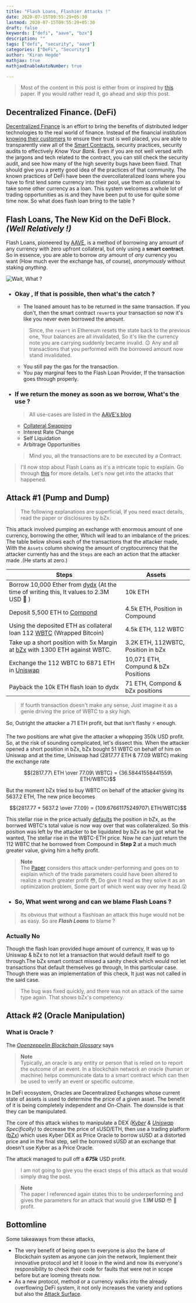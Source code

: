 ```yaml
---
title: "Flash Loans, Flashier Attacks !"
date: 2020-07-15T09:55:29+05:30
lastmod: 2020-07-15T09:55:29+05:30 
draft: false
keywords: ["defi", "aave", "bzx"]
description: ""
tags: ["defi", "security", "aave"]
categories: ["DeFi", "Security"]
author: "Kiran Hegde"
mathjax: true
mathjaxEnableAutoNumber: true

---
```


> Most of the content in this post is either from or inspired by [this](https://arxiv.org/abs/2003.03810) paper. If you would rather read it,
> go ahead and skip this post.

## Decentralized Finance. (DeFi)

[Decentralized Finance](https://www.securities.io/what-is-defi/) is an effort to bring the benefits of distributed ledger technologies to the real world of finance. Instead of the financial institution [knowing their customers](https://en.wikipedia.org/wiki/Know_your_customer) to ensure their trust is well placed, you are able to transparently view all of the [Smart Contracts](https://blogchain.wtf/post/getting-started-with-ethereum/), security practices, security audits to effectively *Know Your Bank*. Even if you are not well versed with the jargons and tech related to the contract, you can still check the security audit, and see how many of the high severity bugs  have been fixed. That should give you a pretty good idea of the practices of that community. The known practices of DeFi have been the overcollateralized loans where you have to first lend some currency into their pool, use them as collateral to take some other currency as a loan. This system welcomes a whole lot of trading opportunities as is and they have been put to use for quite some time now. So what does flash loan bring to the table ?

## Flash Loans, The New Kid on the DeFi Block. *(Well Relatively !)*

Flash Loans, pioneered by [AAVE](https://aave.com), is a method of borrowing any amount of any currency with zero upfront collateral, but only using a **smart contract**. So in essence, you are able to borrow *any* amount of *any* currency you want (How much ever the exchange has, of course), *anonymously* without staking *anything*. 

![Wait, What ?](../../images/WaitWhatMatrix.webp)

- ### Okay , If that is possible, then what's the catch ?
    - The loaned amount has to be returned in the same transaction. If you don't, then the smart contract `revert`s your transaction so now it's like you never even borrowed the amount.
    > Since, the `revert` in Ethereum resets the state back to the previous one, Your balances are all invalidated, So it's like the currency note you are carrying suddenly became invalid. :wink: Any and all transactions that you performed with the borrowed amount now stand invalidated. 
    - You still pay the gas for the transaction.
    - You pay marginal fees to the Flash Loan Provider, If the transaction goes through properly.

- ### If we return the money as soon as we borrow, What's the use ?

    > All use-cases are listed in the [AAVE's blog](https://medium.com/aave/sneak-peek-at-flash-loans-f2b28a394d62)
    - [Collateral Swapping]( https://twitter.com/JordanLzG/status/1230484691679088640 )
    - Interest Rate Change
    - Self Liquidation
    - Arbitrage Opportunities
    > Mind you, all the transactions are to be executed by a Contract.

> I'll now stop about Flash Loans as it's a intricate topic to explain.
> Go through [this](https://aave.com/flash-loans) for more details. Let's now get into the attacks that happened.

## Attack #1 (Pump and Dump)

> The following explanations are superficial, If you need exact details, read the paper or disclosures by bZx.

This attack involved pumping an exchange with enormous amount of one currency, borrowing the other, Which will lead to an imbalance of the prices. The table below shows each of the transactions that the attacker made, With the `Assets` column showing the amount of cryptocurrency that the attacker currently has and the `Steps` are each an action that the attacker made .(He starts at zero.)

|Steps| Assets|
|------|--|
|Borrow 10,000 Ether from [dydx](https://dydx.exchange) (At the time of writing this, It values to 2.3M USD :money_with_wings: )| 10k ETH|
|Deposit 5,500 ETH to [Compond](https://compound.finance)|4.5k ETH, Position in Compound|
|Using the deposited ETH as collateral loan 112 [WBTC](https://wbtc.network/) (Wrapped Bitcoin)|4.5k ETH, 112 WBTC|
|Take up a short position with 5x Margin at [bZx](https://bzx.network) with 1300 ETH against WBTC.|3.2K ETH, 112WBTC, Position in bZx|
|Exchange the 112 WBTC to 6871 ETH in [Uniswap](https://uniswap.org)|10,071 ETH, Compund & bZx Positions|
|Payback the 10k ETH flash loan to dydx| 71 ETH, Compond & bZx positions|

> If fourth transaction doesn't make any sense, Just imagine it as a genie driving the price of WBTC to a sky high.

So, Outright the attacker a 71 ETH profit, but that isn't flashy :zap: enough.

The two positions are what give the attacker a whopping 350k USD profit. So, at the risk of sounding complicated, let's dissect this. When the attacker opened a short position in bZx, bZx bought 51 WBTC on behalf of him on Uniswap and at the time, Uniswap had (2817.77 ETH & 77.09 WBTC) making the exchange rate 

$${2817.77\ ETH \over 77.09\ WBTC} = {36.58441558441559\ ETH/WBTC}$$

But the moment bZx tried to buy WBTC on behalf of the attacker giving its 5637.2 ETH, The new price becomes

$${2817.77 + 5637.2 \over 77.09} = {109.67661175249707\ ETH/WBTC}$$

This stellar rise in the price actually [defaults](https://www.investopedia.com/terms/d/default2.asp) the position in bZx, as the borrwed WBTC's total value is now way over that was collateralized. So this position was left by the attacker to be liquidated by bZx as he got what he wanted, The stellar rise in the WBTC-ETH price. Now he can just return the 112 WBTC that he borrowed from Compound in **Step 2** at a much much greater value, giving him a hefty profit.

>  **Note**  
> The [Paper](https://arxiv.org/abs/2003.03810) considers this attack under-performing and goes on to explain which of the trade parameters 
> could have been altered to realize a much greater profit :flushed:, Do give it read as they solve it as an optimization problem, Some part of 
> which went way over my head.:astonished:

- ### So, What went wrong and can we blame Flash Loans ?

> Its obvious that without a flashloan an attack this huge would not be as easy. So are **_Flash Loans_** to blame ?

### Actually **No**
Though the flash loan provided huge amount of currency, It was up to Uniswap & bZx to not let a transaction that would default itself to go through.The bZx smart contract missed a sanity check which would not let transactions that default themselves go through, In this particular case. Though there was an implementation of this check, It just was not called in the said case. 

> The bug was fixed quickly, and there was not an attack of the same type again. That shows bZx's competency.

## Attack #2 (Oracle Manipulation)

### What is Oracle ?
The [_Openzeppelin Blockchain Glossary_](https://consensys.net/knowledge-base/a-blockchain-glossary-for-beginners/) says

>  **Note**  
>Typically, an oracle is any entity or person that is relied on to report the outcome of an event. In a blockchain network an oracle (human or machine) helps communicate data to a smart contract which can then be used to verify an event or specific outcome.

In DeFi ecosystem, Oracles are Decentralized Exchanges whose current state of assets is used to determine the price of a given asset. The benefit of it is being completely independent and On-Chain. The downside is that they can be manipulated.

The core of this attack wishes to manipulate a DEX *([Kyber](https://kyber.network/) & [Uniswap](https://uniswap.org)  Specifically)* to decrease the price of sUSD/ETH, then use a trading platform ([bZx](https://bZx.network)) which uses Kyber DEX as Price Oracle to borrow sUSD at a distorted price and in the final step, sell the borrowed sUSD at an exchange that doesn't use Kyber as a Price Oracle.

The attack managed to pull off a **_675k_** USD profit.

> I am not going to give you the exact steps of this attack as that would simply drag the post.

>  **Note**  
>The paper I referenced again states this to be underperforming and gives the parameters for an attack that would give **_1.1M USD_** :flushed: :money_with_wings: profit.

## Bottomline

Some takeaways from these attacks,
- The very benefit of being open to everyone is also the bane of Blockchain system as anyone can join the network, Implement their innovative protocol and let it loose in the wind and now its everyone's responsibility to check their code for faults that were not in scope before but are looming threats now.
- As a new protocol, method or a currency walks into the already overflowing DeFi system, it not only increases the  variety and options but also the [Attack Surface](https://en.wikipedia.org/wiki/Attack_surface).



